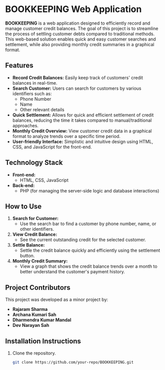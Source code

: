 # BOOKKEEPING Web Application

**BOOKKEEPING** is a web application designed to efficiently record and manage customer credit balances. The goal of this project is to streamline the process of settling customer debts compared to traditional methods. This web-based solution enables quick and easy customer searches and settlement, while also providing monthly credit summaries in a graphical format.

## Features

- **Record Credit Balances:** Easily keep track of customers' credit balances in real-time.
- **Search Customer:** Users can search for customers by various identifiers such as:
  - Phone Number
  - Name
  - Other relevant details
- **Quick Settlement:** Allows for quick and efficient settlement of credit balances, reducing the time it takes compared to manual/traditional approaches.
- **Monthly Credit Overview:** View customer credit data in a graphical format to analyze trends over a specific time period.
- **User-friendly Interface:** Simplistic and intuitive design using HTML, CSS, and JavaScript for the front-end.

## Technology Stack

- **Front-end:**
  - HTML, CSS, JavaScript
- **Back-end:**
  - PHP (for managing the server-side logic and database interactions)

## How to Use

1. **Search for Customer:**
   - Use the search bar to find a customer by phone number, name, or other identifiers.
2. **View Credit Balance:**
   - See the current outstanding credit for the selected customer.
3. **Settle Balance:**
   - Settle the credit balance quickly and efficiently using the settlement button.
4. **Monthly Credit Summary:**
   - View a graph that shows the credit balance trends over a month to better understand the customer's payment history.

## Project Contributors

This project was developed as a minor project by:

- **Rajaram Sharma**
- **Archana Kumari Sah**
- **Dharmendra Kumar Mandal**
- **Dev Narayan Sah**

## Installation Instructions

1. Clone the repository.
   ```bash
   git clone https://github.com/your-repo/BOOKKEEPING.git
